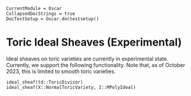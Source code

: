```@meta
CurrentModule = Oscar
CollapsedDocStrings = true
DocTestSetup = Oscar.doctestsetup()
```


# Toric Ideal Sheaves (Experimental)

Ideal sheaves on toric varieties are currently in experimental state.
Currently, we support the following functionality. Note that, as of
October 2023, this is limited to smooth toric varieties.
```@docs
ideal_sheaf(td::ToricDivisor)
ideal_sheaf(X::NormalToricVariety, I::MPolyIdeal)
```
